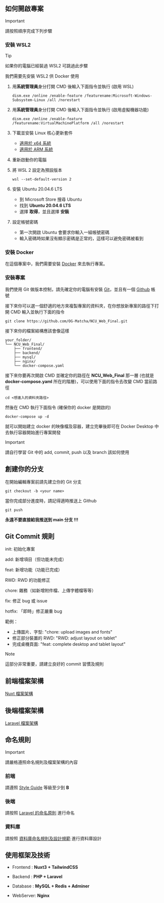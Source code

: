 ## 如何開啟專案
> [!IMPORTANT]  
> 請按照順序完成下列步驟

### 安裝 WSL2
> [!TIP]
> 如果你的電腦已經裝過 WSL2 可跳過此步驟

我們需要先安裝 WSL2 供 Docker 使用

1. 用**系統管理員**身分打開 CMD 後輸入下面指令並執行 (啟用 WSL)
    ```bash=
    dism.exe /online /enable-feature /featurename:Microsoft-Windows-Subsystem-Linux /all /norestart
    ```
    
2. 用**系統管理員**身分打開 CMD 後輸入下面指令並執行 (啟用虛擬機器功能)
    ```bash=
    dism.exe /online /enable-feature /featurename:VirtualMachinePlatform /all /norestart
    ```
    
3. 下載並安裝 Linux 核心更新套件
    - [適用於 x64 系統](https://wslstorestorage.blob.core.windows.net/wslblob/wsl_update_x64.msi)
    - [適用於 ARM 系統](https://wslstorestorage.blob.core.windows.net/wslblob/wsl_update_arm64.msi)

4.  重新啟動你的電腦

5. 將 WSL 2 設定為預設版本
    ```bash=
    wsl --set-default-version 2
    ```
    
6. 安裝 Ubuntu 20.04.6 LTS
    - 到 Microsoft Store 搜尋 Ubuntu
    - 找到 **Ubuntu 20.04.6 LTS**
    - 選擇 **取得**，並且選擇 **安裝**

7. 設定帳號密碼
    - 第一次開啟 Ubuntu 會要求你輸入一組帳號密碼
    - 輸入密碼時如果沒有顯示密碼是正常的，這樣可以避免密碼被看到


### 安裝 Docker
在這個專案中，我們需要安裝 [Docker](https://www.docker.com/get-started/) 來去執行專案。

### 安裝專案
我們使用 Git 做版本控制，請先確定你的電腦有安裝 [Git](https://git-scm.com/download/win)，並且有一個 [Github](https://github.com/) 帳號

接下來你可以選一個舒適的地方來複製專案的資料夾，在你想放新專案的路徑下打開 CMD 輸入並執行下面的指令
```
git clone https://github.com/OG-Matcha/NCU_Web_Final.git
```

接下來你的檔案結構應該會像這樣
```
your_folder/
└── NCU_Web_Final/
    ├── frontend/
    ├── backend/
    ├── mysql/
    ├── nginx/
    └── docker-compose.yaml
```

接下來你要再次開啟 CMD 並確定你的路徑在 **NCU_Web_Final** 那一層
(也就是 **docker-compose.yaml** 所在的階層)，可以使用下面的指令去改變 CMD 當前路徑
```
cd <想進入的資料夾路徑>
```
然後在 CMD 執行下面指令 (確保你的 docker 是開啟的)
```
docker-compose up -d
```
就可以開始建立 docker 的映像檔及容器，建立完畢後即可在 Docker Desktop 中去執行容器開始進行專案開發

> [!IMPORTANT]  
> 請自行學習 Git 中的 add, commit, push 以及 branch 該如何使用 
## 創建你的分支

在開始編輯專案前請先建立你的 Git 分支

```
git checkout -b <your name>
```

當你完成部分進度時，請記得適時推送上 Github

```
git push
```

**永遠不要直接給我推送到 main 分支 !!!**

## Git Commit 規則

init: 初始化專案

add: 新增項目（但功能未完成）

feat: 新增功能（功能已完成）

RWD: RWD 的功能修正

chore: 雜務（如新增附件檔、上傳字體檔等等）

fix: 修正 bug 或 issue


hotfix: 「即時」修正嚴重 bug

範例：

- 上傳圖片、字型: "chore: upload images and fonts"
- 修正部分裝置的 RWD: "RWD: adjust layout on tablet"
- 完成桌機頁面: "feat: complete desktop and tablet layout"

> [!NOTE]  
> 這部分非常重要，請建立良好的 commit 習慣及規則

## 前端檔案架構
[Nuxt 檔案架構](https://github.com/OG-Matcha/NCU_Web_Final/blob/main/FRONTEND.md)

## 後端檔案架構
[Laravel 檔案架構](https://github.com/OG-Matcha/NCU_Web_Final/blob/main/BACKEND.md)

## 命名規則
> [!IMPORTANT]
> 請嚴格遵照命名規則及檔案架構的內容

### 前端
請遵照 [Style Guide](https://vuejs.org/style-guide/) 等級至少到 **B**

### 後端
請按照 [Laravel 的命名原則](https://www.icat.tw/laravel-naming/) 進行命名

### 資料庫
請按照 [資料庫命名規則及設計規範](https://thecolormoon.blogspot.com/2015/10/2015093002.html) 進行資料庫設計

## 使用框架及技術
- Frontend : **Nuxt3 + TailwindCSS**

- Backend : **PHP + Laravel**

- Database : **MySQL + Redis + Adminer**

- WebServer: **Nginx**

